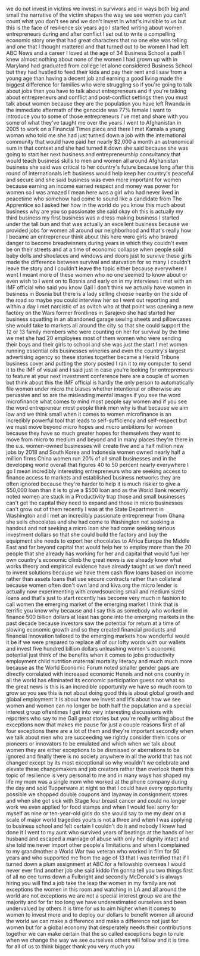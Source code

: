 
we do not invest in victims we invest in
survivors and in ways both big and small
the narrative of the victim shapes the
way we see women you can&#39;t count
what you don&#39;t see and we don&#39;t invest
in what&#39;s invisible to us but this is
the face of resilience six years ago I
started writing about women
entrepreneurs during and after conflict
I set out to write a compelling economic
story one that had great characters that
no one else was telling and one that I
thought mattered and that turned out to
be women I had left ABC News and a
career I loved at the age of 34 Business
School a path I knew almost nothing
about none of the women I had grown up
with in Maryland had graduated from
college let alone considered Business
School but they had hustled to feed
their kids and pay their rent and I saw
from a young age than having a decent
job and earning a good living made the
biggest difference for families who were
struggling so if you&#39;re going to talk
about jobs then you have to talk about
entrepreneurs and if you&#39;re talking
about entrepreneurs and conflict and
post-conflict settings then you must
talk about women because they are the
population you have left Rwanda in the
immediate aftermath of the genocide was
77% female I want to introduce you to
some of those entrepreneurs I&#39;ve met and
share with you some of what they&#39;ve
taught me over the years I went to
Afghanistan in 2005 to work on a
Financial Times piece and there I met
Kamala a young woman who told me she had
just turned down a job with the
international community that would have
paid her nearly $2,000 a month an
astronomical sum in that context and she
had turned it down she said because she
was going to start her next business and
entrepreneurship consultancy that would
teach business skills to men and women
all around Afghanistan business she said
was critical to her country&#39;s future
because long after this round of
internationals left
business would help keep her country&#39;s
peaceful and secure and she said
business was even more important for
women because earning an income earned
respect and money was power for women so
I was amazed I mean here was a girl who
had never lived in peacetime who somehow
had come to sound like a candidate from
The Apprentice so I asked her how in the
world do you know this much about
business why are you so passionate she
said okay oh this is actually my third
business my first business was a dress
making business I started under the tall
bun and that was actually an excellent
business because we provided jobs for
women all around our neighborhood and
that&#39;s really how I became an
entrepreneur think about this here were
girls who braved danger to become
breadwinners during years in which they
couldn&#39;t even be on their streets and at
a time of economic collapse when people
sold baby dolls and shoelaces and
windows and doors just to survive these
girls made the difference between
survival and starvation for so many I
couldn&#39;t leave the story and I couldn&#39;t
leave the topic either because
everywhere I went I meant more of these
women who no one seemed to know about or
even wish to I went on to Bosnia and
early on in my interviews I met with an
IMF official who said you know Gail I
don&#39;t think we actually have women in
business in Bosnia but there is a lady
selling cheese nearby on the side of the
road so maybe you could interview her so
I went out reporting and within a day I
met narcistic of as ovitch who at that
point was opening a new factory on the
Wars former frontlines in Sarajevo she
had started her business squatting in an
abandoned garage sewing sheets and
pillowcases she would take to markets
all around the city so that she could
support the 12 or 13 family members who
were counting on her for survival by the
time we met she had 20 employees most of
them women who were sending their boys
and their girls to school and she was
just the start
I met women running essential oils
businesses wineries and even the
country&#39;s largest advertising agency so
these stories together became a Herald
Tribune business cover and putting the
story posted I ran it to my computer to
send it to the IMF of visual and I said
just in case you&#39;re looking for
entrepreneurs to feature at your next
investment conference here are a couple
of women but think about this
the IMF official is hardly the only
person to automatically file women under
micro the biases whether intentional or
otherwise are pervasive and so are the
misleading mental images if you see the
word microfinance what comes to mind
most people say women and if you see the
word entrepreneur
most people think men why is that
because we aim low and we think small
when it comes to women microfinance is
an incredibly powerful tool that leads
to self-sufficiency and self-respect but
we must move beyond micro hopes and
micro ambitions for women because they
have so much greater hopes for
themselves they want to move from micro
to medium and beyond and in many places
they&#39;re there in the u.s. women-owned
businesses will create five and a half
million new jobs by 2018 and South Korea
and Indonesia women owned nearly half a
million firms China women run 20% of all
small businesses and in the developing
world overall that figures 40 to 50
percent nearly everywhere I go I mean
incredibly interesting entrepreneurs who
are seeking access to finance access to
markets and established business
networks they are often ignored because
they&#39;re harder to help it is much
riskier to give a $50,000 loan than it
is to give a $500 loan and as the World
Bank recently noted women are stuck in a
Productivity trap those and small
businesses can&#39;t get the capital they
need to expand and those in micro
businesses can&#39;t grow out of them
recently I was at the State Department
in Washington and I met an incredibly
passionate entrepreneur from Ghana
she sells chocolates and she had come to
Washington not seeking a handout and not
seeking a micro loan she had come
seeking serious investment dollars so
that she could build the factory and buy
the equipment she needs to export her
chocolates to Africa Europe the Middle
East and far beyond capital that would
help her to employ more than the 20
people that she already has working for
her and capital that would fuel her own
country&#39;s economic climb the great news
is we already know what works theory and
empirical evidence have already taught
us we don&#39;t need to invent solutions
because we have them cash flow loans
based on income rather than assets loans
that use secure contracts rather than
collateral because women often don&#39;t own
land and kiva.org the micro lender is
actually now experimenting with
crowdsourcing small and medium sized
loans and that&#39;s just to start
recently has become very much in fashion
to call women the emerging market of the
emerging market I think that is terrific
you know why because and I say this as
somebody who worked in finance 500
billion dollars at least has gone into
the emerging markets in the past decade
because investors saw the potential for
return at a time of slowing economic
growth and so they created financial
products and financial innovation
tailored to the emerging markets how
wonderful would it be if we were
prepared to replace all of our lofty
words with our wallets and invest five
hundred billion dollars unleashing
women&#39;s economic potential just think of
the benefits when it comes to jobs
productivity employment child nutrition
maternal mortality literacy and much
much more because as the World Economic
Forum noted smaller gender gaps are
directly correlated with increased
economic
Hennis and not one country in all the
world has eliminated its economic
participation guess not what so the
great news is this is an incredible
opportunity we have so much room to grow
so you see this is not about doing good
this is about global growth and global
employment it is about how we invest and
it&#39;s about how we see women and women
can no longer be both half the
population and a special interest group
oftentimes I get into very interesting
discussions with reporters who say to me
Gail great stories but you&#39;re really
writing about the exceptions now that
makes me pause for just a couple reasons
first of all four exceptions there are a
lot of them and they&#39;re important
secondly when we talk about men who are
succeeding we rightly consider them
icons or pioneers or innovators to be
emulated and which when we talk about
women they are either exceptions to be
dismissed or aberrations to be ignored
and finally there is no society anywhere
in all the world that has not changed
except by its most exceptional so why
wouldn&#39;t we celebrate and elevate these
changemakers and job creators rather
than overlook them this topic of
resilience is very personal to me and in
many ways has shaped my life my mom was
a single mom who worked at the phone
company during the day and sold
Tupperware at night so that I could have
every opportunity possible we shopped
double coupons and layaway in
consignment stores and when she got sick
with Stage four breast cancer and could
no longer work we even applied for food
stamps and when I would feel sorry for
myself as nine or ten-year-old girls do
she would say to me my dear on a scale
of major world tragedies yours is not a
three
and when I was applying to business
school and felt certain I couldn&#39;t do it
and nobody I knew had done it I went to
my aunt who survived years of beatings
at the hands of her husband and escaped
a marriage of abuse with only her
dignity intact and she told me never
import other people&#39;s limitations and
when I complained to my grandmother a
World War two veteran who worked in film
for 50 years and who supported me from
the age of 13 that I was terrified that
if I turned down a plum assignment at
ABC for a fellowship overseas I would
never ever find another job
she said kiddo I&#39;m gonna tell you two
things first of all no one turns down a
Fulbright and secondly McDonald&#39;s is
always hiring you will find a job take
the leap the women in my family are not
exceptions the women in this room and
watching in LA and all around the world
are not exceptions we are not a special
interest group we are the majority and
for far too long we have underestimated
ourselves and been undervalued by others
it is time for us to aim higher when it
comes to women to invest more and to
deploy our dollars to benefit women all
around the world we can make a
difference and make a difference not
just for women but for a global economy
that desperately needs their
contributions together we can make
certain that the so called exceptions
begin to rule when we change the way we
see ourselves others will follow and it
is time for all of us
to think bigger thank you very much
you
